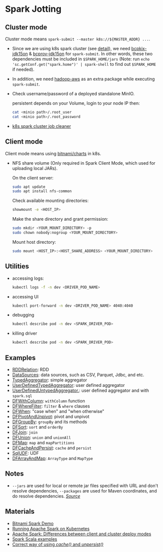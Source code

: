 # Spark Jotting

## Cluster mode

Cluster mode means `spark-submit --master k8s://${MASTER_ADDR} ...`.

- Since we are using k8s spark cluster (see [detail](https://stackoverflow.com/a/68779353)), we need [bcpkix-jdk15on](https://mvnrepository.com/artifact/org.bouncycastle/bcpkix-jdk15on) & [bcprov-jdk15on](https://mvnrepository.com/artifact/org.bouncycastle/bcprov-jdk15on) for `spark-submit`. In other words, these two dependencies must be included in `$SPARK_HOME/jars` (Note: run `echo 'sc.getConf.get("spark.home")' | spark-shell` to find out `$SPARK_HOME` if needed).

- In addition, we need [hadoop-aws](https://mvnrepository.com/artifact/org.apache.hadoop/hadoop-aws) as an extra package while executing `spark-submit`.

- Check username/password of a deployed standalone MinIO.

  persistent depends on your Volume, login to your node IP then:

  ```sh
  cat <minio path>/.root_user
  cat <minio path>/.root_password
  ```

- [k8s spark cluster job cleaner](https://github.com/dtan4/k8s-job-cleaner)

## Client mode

Client mode means using [bitnami/charts](https://github.com/bitnami/charts/tree/master/bitnami/spark) in k8s.

- NFS share volume (Only required in Spark Client Mode, which used for uploading local JARs).

  On the client server:

  ```sh
  sudo apt update
  sudo apt install nfs-common
  ```

  Check available mounting directories:

  ```sh
  showmount -e <HOST_IP>
  ```

  Make the share directory and grant permission:

  ```sh
  sudo mkdir <YOUR_MOUNT_DIRECTORY> -p
  sudo chown nobody:nogroup <YOUR_MOUNT_DIRECTORY>
  ```

  Mount host directory:

  ```sh
  sudo mount <HOST_IP>:<HOST_SHARE_ADDRESS> <YOUR_MOUNT_DIRECTORY>
  ```

## Utilities

- accessing logs:

  ```sh
  kubectl logs -f -n dev <DRIVER_POD_NAME>
  ```

- accessing UI

  ```sh
  kubectl port-forward -n dev <DRIVER_POD_NAME> 4040:4040
  ```

- debugging

  ```sh
  kubectl describe pod -n dev <SPARK_DRIVER_POD>
  ```

- killing driver

  ```sh
  kubectl describe pod -n dev <SPARK_DRIVER_POD>
  ```

## Examples

- [RDDRelation](./src/main/scala/example/RDDRelation.scala): RDD
- [DataSources](./src/main/scala/example/DataSources.scala): data sources, such as CSV, Parquet, Jdbc, and etc.
- [TypedAggregator](./src/main/scala/example/TypedAggregator.scala): simple aggregator
- [UserDefinedTypedAggregator](./src/main/scala/example/UserDefinedTypedAggregator.scala): user defined aggregator
- [UserDefinedUntypedAggregator.](./src/main/scala/example/UserDefinedUntypedAggregator.scala): user defined aggregator and with `spark.sql`
- [DFWithColumn](./src/main/scala/example/DFWithColumn.scala): `withColumn` function
- [DFWhereFilter](./src/main/scala/example/DFWhereFilter.scala): `filter` & `where` clauses
- [DFWhen](./src/main/scala/example/DFWhen.scala): "case when" and "when otherwise"
- [DFPivotAndUnpivot](./src/main/scala/example/DFPivotAndUnpivot.scala): pivot and unpivot
- [DFGroupBy](./src/main/scala/example/DFGroupBy.scala): `groupBy` and its methods
- [DFSort](./src/main/scala/example/DFSort.scala): `sort` and `orderBy`
- [DFJoin](./src/main/scala/example/DFJoin.scala): `join`
- [DFUnion](./src/main/scala/example/DFUnion.scala): `union` and `unionAll`
- [DFMap](./src/main/scala/example/DFMap.scala): `map` and `mapPartitions`
- [DFCacheAndPersist](./src/main/scala/example/DFCacheAndPersist.scala): `cache` and `persist`
- [SqlUDF](./src/main/scala/example/SqlUDF.scala): UDF
- [DFArrayAndMap](./src/main/scala/example/DFArrayAndMap.scala): `ArrayType` and `MapType`

## Notes

- `--jars` are used for local or remote jar files specified with URL and don't resolve dependencies, `--packages` are used for Maven coordinates, and do resolve dependencies. _[Source](https://stackoverflow.com/a/50334235)_

## Materials

- [Bitnami Spark Demo](https://docs.bitnami.com/tutorials/process-data-spark-kubernetes/#step-2-deploy-apache-spark-on-kubernetes-using-the-shared-volume)
- [Running Apache Spark on Kubernetes](https://medium.com/empathyco/running-apache-spark-on-kubernetes-2e64c73d0bb2)
- [Apache Spark: Differences between client and cluster deploy modes](https://stackoverflow.com/questions/37027732/apache-spark-differences-between-client-and-cluster-deploy-modes)
- [Spark Scala examples](https://github.com/spark-examples/spark-scala-examples)
- [Correct way of using _cache()_ and _unpersist()_](https://www.freesion.com/article/98821125948/)
